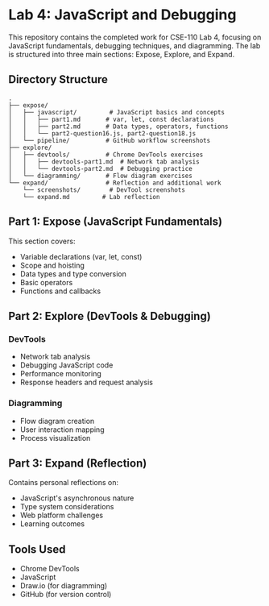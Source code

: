 # Lab 4: JavaScript and Debugging

This repository contains the completed work for CSE-110 Lab 4, focusing on JavaScript fundamentals, debugging techniques, and diagramming. The lab is structured into three main sections: Expose, Explore, and Expand.

## Directory Structure

```
.
├── expose/
│   ├── javascript/         # JavaScript basics and concepts
│   │   ├── part1.md       # var, let, const declarations
│   │   ├── part2.md       # Data types, operators, functions
│   │   └── part2-question16.js, part2-question18.js
│   └── pipeline/          # GitHub workflow screenshots
├── explore/
│   ├── devtools/          # Chrome DevTools exercises
│   │   ├── devtools-part1.md  # Network tab analysis
│   │   └── devtools-part2.md  # Debugging practice
│   └── diagramming/       # Flow diagram exercises
└── expand/                # Reflection and additional work
    └── screenshots/        # DevTool screenshots 
    └── expand.md         # Lab reflection
```

## Part 1: Expose (JavaScript Fundamentals)

This section covers:
- Variable declarations (var, let, const)
- Scope and hoisting
- Data types and type conversion
- Basic operators
- Functions and callbacks

## Part 2: Explore (DevTools & Debugging)

### DevTools
- Network tab analysis
- Debugging JavaScript code
- Performance monitoring
- Response headers and request analysis

### Diagramming
- Flow diagram creation
- User interaction mapping
- Process visualization

## Part 3: Expand (Reflection)

Contains personal reflections on:
- JavaScript's asynchronous nature
- Type system considerations
- Web platform challenges
- Learning outcomes

## Tools Used

- Chrome DevTools
- JavaScript
- Draw.io (for diagramming)
- GitHub (for version control)
